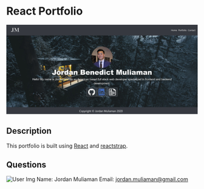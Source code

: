 # React Portfolio

![React Portfolio](./src/reactportfolio.JPG)

## Description
This portfolio is built using [React](https://reactjs.org/) and [reactstrap](https://reactstrap.github.io/).

## Questions
![User Img](https://avatars2.githubusercontent.com/u/62527732?v=4)
Name: Jordan Muliaman
Email: jordan.muliaman@gmail.com